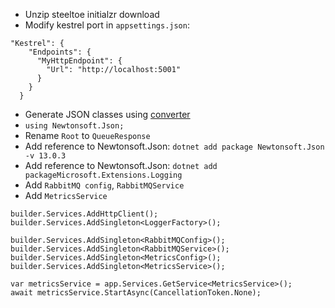 * Unzip steeltoe initialzr download
* Modify kestrel port in `appsettings.json`:
```
"Kestrel": {
    "Endpoints": {
      "MyHttpEndpoint": {
        "Url": "http://localhost:5001"
      }
    }
  }
```
* Generate JSON classes using [converter](https://json2csharp.com/)
* `using Newtonsoft.Json;`
* Rename `Root` to `QueueResponse`
* Add reference to Newtonsoft.Json: `dotnet add package Newtonsoft.Json -v 13.0.3`
* Add reference to Newtonsoft.Json: `dotnet add packageMicrosoft.Extensions.Logging`
* Add `RabbitMQ config`, `RabbitMQService`
* Add `MetricsService`
```
builder.Services.AddHttpClient();
builder.Services.AddSingleton<LoggerFactory>();

builder.Services.AddSingleton<RabbitMQConfig>();
builder.Services.AddSingleton<RabbitMQService>();
builder.Services.AddSingleton<MetricsConfig>();
builder.Services.AddSingleton<MetricsService>();
```

```
var metricsService = app.Services.GetService<MetricsService>();
await metricsService.StartAsync(CancellationToken.None);

```


